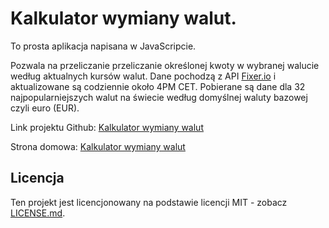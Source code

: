 # Kalkulator wymiany walut.

To prosta aplikacja napisana w JavaScripcie.

Pozwala na przeliczanie przeliczanie określonej kwoty w wybranej walucie według aktualnych kursów walut.
Dane pochodzą z API [Fixer.io](http://fixer.io/) i aktualizowane są codziennie około 4PM CET.
Pobierane są dane dla 32 najpopularniejszych walut na świecie według domyślnej waluty bazowej czyli euro (EUR).

Link projektu Github: [Kalkulator wymiany walut](https://szczypiorofix.github.io/wymianawalut/)

Strona domowa: [Kalkulator wymiany walut](https://www.wroblewskipiotr.pl/kanciarz/)


## Licencja

Ten projekt jest licencjonowany na podstawie licencji MIT - zobacz [LICENSE.md](LICENSE.md).